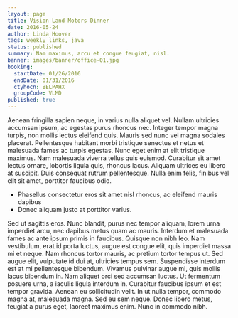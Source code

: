 ```yaml
---
layout: page
title: Vision Land Motors Dinner
date: 2016-05-24
author: Linda Hoover
tags: weekly links, java
status: published
summary: Nam maximus, arcu et congue feugiat, nisl.
banner: images/banner/office-01.jpg
booking:
  startDate: 01/26/2016
  endDate: 01/31/2016
  ctyhocn: BELPAHX
  groupCode: VLMD
published: true
---
```

Aenean fringilla sapien neque, in varius nulla aliquet vel. Nullam ultricies accumsan ipsum, ac egestas purus rhoncus nec. Integer tempor magna turpis, non mollis lectus eleifend quis. Mauris sed nunc vel magna sodales placerat. Pellentesque habitant morbi tristique senectus et netus et malesuada fames ac turpis egestas. Nunc eget enim at elit tristique maximus. Nam malesuada viverra tellus quis euismod. Curabitur sit amet lectus ornare, lobortis ligula quis, rhoncus lacus. Aliquam ultrices eu libero at suscipit. Duis consequat rutrum pellentesque. Nulla enim felis, finibus vel elit sit amet, porttitor faucibus odio.

* Phasellus consectetur eros sit amet nisl rhoncus, ac eleifend mauris dapibus
* Donec aliquam justo at porttitor varius.

Sed ut sagittis eros. Nunc blandit, purus nec tempor aliquam, lorem urna imperdiet arcu, nec dapibus metus quam ac mauris. Interdum et malesuada fames ac ante ipsum primis in faucibus. Quisque non nibh leo. Nam vestibulum, erat id porta luctus, augue est congue elit, quis imperdiet massa mi et neque. Nam rhoncus tortor mauris, ac pretium tortor tempus ut. Sed augue elit, vulputate id dui at, ultricies tempus sem.
Suspendisse interdum est at mi pellentesque bibendum. Vivamus pulvinar augue mi, quis mollis lacus bibendum in. Nam aliquet orci sed accumsan luctus. Ut fermentum posuere urna, a iaculis ligula interdum in. Curabitur faucibus ipsum et est tempor gravida. Aenean eu sollicitudin velit. In ut nulla tempor, commodo magna at, malesuada magna. Sed eu sem neque. Donec libero metus, feugiat a purus eget, laoreet maximus enim. Nunc in commodo nibh.

